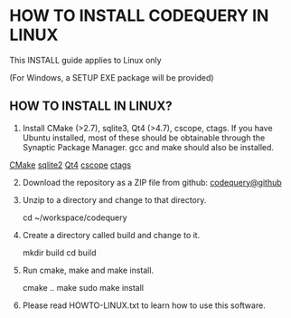 
HOW TO INSTALL CODEQUERY IN LINUX
=================================

This INSTALL guide applies to Linux only

(For Windows, a SETUP EXE package will be provided)


## HOW TO INSTALL IN LINUX?

1. Install CMake (>2.7), sqlite3, Qt4 (>4.7), cscope, ctags.
   If you have Ubuntu installed, most of these should be
   obtainable through the Synaptic Package Manager.
   gcc and make should also be installed.

[CMake](http://www.cmake.org/)
[sqlite2](http://www.sqlite.org/)
[Qt4](http://qt-project.org/)
[cscope](http://cscope.sourceforge.net/)
[ctags](http://ctags.sourceforge.net/)


2. Download the repository as a ZIP file from github:
[codequery@github](https://github.com/ruben2020/codequery)

3. Unzip to a directory and change to that directory.

     cd ~/workspace/codequery


4. Create a directory called build and change to it.

     mkdir build
     cd build


5. Run cmake, make and make install.

     cmake ..
     make
     sudo make install

6. Please read HOWTO-LINUX.txt to learn how to use
   this software.

